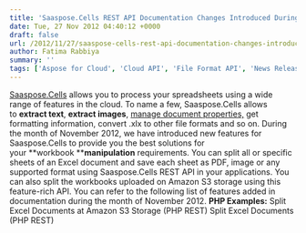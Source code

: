 ```yaml
---
title: 'Saaspose.Cells REST API Documentation Changes Introduced During the Month of November 2012'
date: Tue, 27 Nov 2012 04:40:12 +0000
draft: false
url: /2012/11/27/saaspose-cells-rest-api-documentation-changes-introduced-during-the-month-of-november-2012/
author: Fatima Rabbiya
summary: ''
tags: ['Aspose for Cloud', 'Cloud API', 'File Format API', 'News Release', 'REST API', 'Saaspose.Cells', 'sdk', 'split excel documents']
---
```


[Saaspose.Cells][1] allows you to process your spreadsheets using a wide range of features in the cloud. To name a few, Saaspose.Cells allows to **extract text**, **extract images**, [manage document properties,][2] get formatting information, convert .xlx to other file formats and so on. During the month of November 2012, we have introduced new features for Saaspose.Cells to provide you the best solutions for your **workbook ****manipulation** requirements. You can split all or specific sheets of an Excel document and save each sheet as PDF, image or any supported format using Saaspose.Cells REST API in your applications. You can also split the workbooks uploaded on Amazon S3 storage using this feature-rich API. You can refer to the following list of features added in documentation during the month of November 2012. **PHP Examples:** Split Excel Documents at Amazon S3 Storage (PHP REST) Split Excel Documents (PHP REST)




[1]: http://saaspose.com/api/cells
[2]: http://saaspose.com/blog/saaspose-cells/archive/2012/09/11/manage-document-properties-of-worksheets-using-saaspose-cells-rest-api.html



